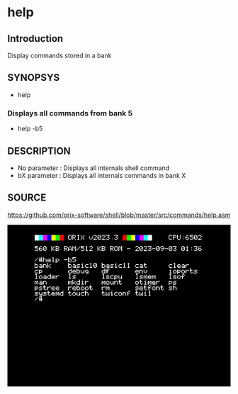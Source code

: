 # help

## Introduction

Display commands stored in a bank

## SYNOPSYS

+ help

### Displays all commands from bank 5

+ help -b5

## DESCRIPTION

+ No parameter : Displays all internals shell command
+ bX parameter : Displays all internals commands in bank X

## SOURCE

https://github.com/orix-software/shell/blob/master/src/commands/help.asm

![help screenshot](imgs/help.png)
